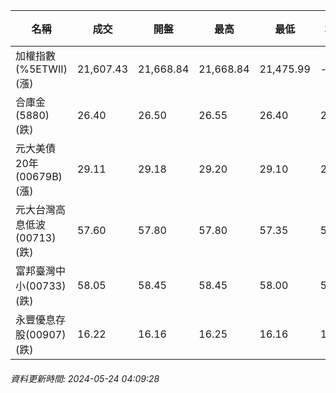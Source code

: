 | 名稱 | 成交 | 開盤 | 最高 | 最低 | 均價 | 成交金額(億) | 昨收 | 漲跌幅 | 漲跌 | 總量 | 昨量 | 振幅 |
| -------- | -------- | -------- | -------- |-------- | -------- | -------- |-------- |-------- |-------- | -------- | -------- |-------- |
|加權指數(%5ETWII) (漲)|21,607.43|21,668.84|21,668.84|21,475.99|-|5,108.34|21,551.83|0.26%|55.60|10,292,575|0|0.89%|
|合庫金(5880) (跌)|26.40|26.50|26.55|26.40|26.45|2.69|26.60|0.75%|0.20|10,169|12,313|0.56%|
|元大美債20年(00679B) (漲)|29.11|29.18|29.20|29.10|29.15|10.46|29.10|0.03%|0.01|35,875|31,995|0.34%|
|元大台灣高息低波(00713) (跌)|57.60|57.80|57.80|57.35|57.61|3.90|57.70|0.17%|0.10|6,761|4,805|0.78%|
|富邦臺灣中小(00733) (跌)|58.05|58.45|58.45|58.00|58.21|1.15|58.45|0.68%|0.40|1,968|1,845|0.77%|
|永豐優息存股(00907) (跌)|16.22|16.16|16.25|16.16|16.20|0.273|16.28|0.37%|0.06|1,687|1,462|0.55%|
###### 資料更新時間: 2024-05-24 04:09:28